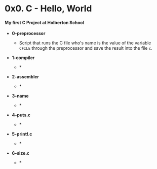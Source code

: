 # 0x0. C - Hello, World
#### My first C Project at Holberton School

* **0-preprocessor**
  * Script that runs the C file who's name is the value of the variable ```CFILE``` through the preprocessor and save the result into the file ```c```.

* **1-compiler**
  * \*

* **2-assembler**
  * \*

* **3-name**
  * \*

* **4-puts.c**
  * \*

* **5-printf.c**
  * \*

* **6-size.c**
  * \*
